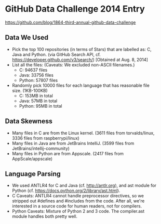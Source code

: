 GitHub Data Challenge 2014 Entry
================================

https://github.com/blog/1864-third-annual-github-data-challenge

Data We Used
------------

 * Pick the top 100 repositories (in terms of Stars) that are labelled as: C, Java and Python.
   (via GitHub Search API, cf. https://developer.github.com/v3/search/)
   [Obtained at Aug. 8, 2014]
 * List all the files: (Caveats: We excluded non-ASCII filenames.)
   * C: 94637 files
   * Java: 33756 files
   * Python: 57807 files
 * Randomly pick 10000 files for each language that has reasonable file size. (1KB-100KB)
   * C: 153MB in total
   * Java: 57MB in total
   * Python: 95MB in total

Data Skewness
-------------

 * Many files in C are from the Linux kernel.
   (3611 files from torvalds/linux, 3336 files from raspberrypi/linux)
 * Many files in Java are from JetBrains IntelliJ.
   (3599 files from JetBrains/intellij-community)
 * Many files in Python are from Appscale.
   (2417 files from AppScale/appscale)

Language Parsing
----------------

 * We used ANTLR4 for C and Java (cf. http://antlr.org), 
   and ast module for Python (cf. https://docs.python.org/2/library/ast.html).
 * C Caveats: ANTLR4 cannot handle preprocessor directives,
   so we stripped out #defines and #includes from the code.
   After all, we're interested in a source code for human readers, not for compilers.
 * Python Caveats: Mixture of Python 2 and 3 code. 
   The compiler.ast module handles both pretty well.
